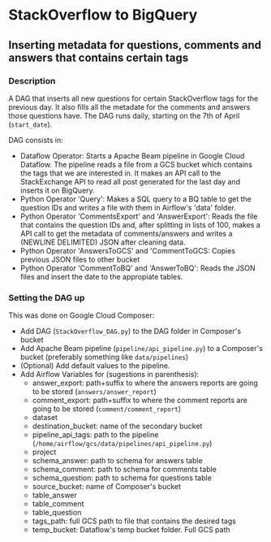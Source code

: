 # StackOverflow to BigQuery #
## Inserting metadata for questions, comments and answers that contains certain tags

### Description ####

A DAG that inserts all new questions for certain StackOverflow tags for the previous day. It also fills all the metadate for the comments and answers those questions have. The DAG runs daily, starting on the 7th of April (`start_date`).

DAG consists in:

* Dataflow Operator: Starts a Apache Beam pipeline in Google Cloud Dataflow. The pipeline reads a file from a GCS bucket which contains the tags that we are interested in. It makes an API call to the StackExchange API to read all post generated for the last day and inserts it on BigQuery.
* Python Operator 'Query': Makes a SQL query to a BQ table to get the question IDs and writes a file with them in Airflow's 'data' folder.
* Python Operator 'CommentsExport' and 'AnswerExport': Reads the file that contains the question IDs and, after splitting in lists of 100, makes a API call to get the metadata of comments/answers and writes a (NEWLINE DELIMITED) JSON after cleaning data.
* Python Operator 'AnswersToGCS' and 'CommentToGCS: Copies previous JSON files to other bucket
* Python Operator 'CommentToBQ' and 'AnswerToBQ': Reads the JSON files and insert the date to the appropiate tables.

### Setting the DAG up ###

This was done on Google Cloud Composer:

* Add DAG (`StackOverflow_DAG.py`) to the DAG folder in Composer's bucket
* Add Apache Beam pipeline (`pipeline/api_pipeline.py`) to a Composer's bucket (preferably something like `data/pipelines`)
* (Optional) Add default values to the pipeline.
* Add Airflow Variables for (sugestions in parenthesis):
	* answer_export: path+suffix to where the answers reports are going to be stored (`answers/answer_report`)
	* comment_export: path+suffix to where the comment reports are going to be stored (`comment/comment_report`)
	* dataset
	* destination_bucket: name of the secondary bucket
	* pipeline_api_tags: path to the pipeline (`/home/airflow/gcs/data/pipelines/api_pipeline.py`)
	* project
	* schema_answer: path to schema for answers table
	* schema_comment: path to schema for comments table
	* schema_question: path to schema for questions table
	* source_bucket: name of Composer's bucket
	* table_answer
	* table_comment
	* table_question
	* tags_path: full GCS path to file that contains the desired tags
	* temp_bucket: Dataflow's temp bucket folder. Full GCS path

